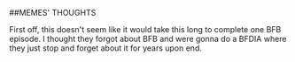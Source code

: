 ##MEMES' THOUGHTS

First off, this doesn't seem like it would take this long to complete one BFB episode. I thought they forgot about BFB and were
gonna do a BFDIA where they just stop and forget about it for years upon end.
